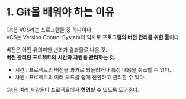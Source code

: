 # 1. Git을 배워야 하는 이유

Git은 VCS라는 프로그램들 중 하나이다.  
VCS는 Version Control System의 약자로 **프로그램의 버전 관리를 위한 툴**이다.  

버전은 어떤 유의미한 변화가 결과물로 나온 것.  
**버전 관리란 프로젝트의 시간과 차원을 관리하는 것.**

- 시간 : 프로젝트의 버전을 과거로 되돌리거나 특정 내용을 취소할 수 있다.
- 차원 : 프로젝트의 여러 모드를 쉽게 전환하고 관리할 수 있다. 
  
Git은 여러 사람들이 프로젝트에서 **협업**할 수 있도록 도와준다.